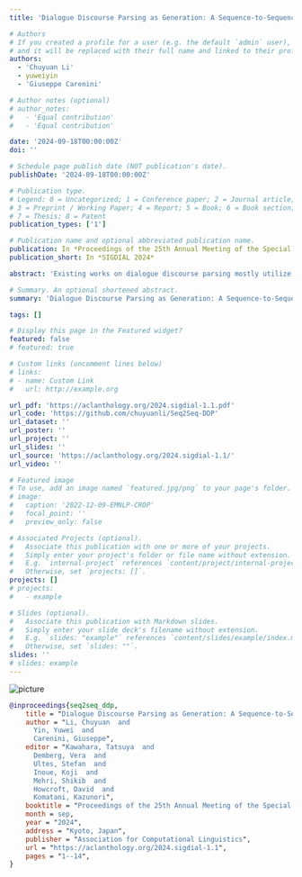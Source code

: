```yaml
---
title: 'Dialogue Discourse Parsing as Generation: A Sequence-to-Sequence LLM-based Approach'

# Authors
# If you created a profile for a user (e.g. the default `admin` user), write the username (folder name) here
# and it will be replaced with their full name and linked to their profile.
authors:
  - 'Chuyuan Li'
  - yuweiyin
  - 'Giuseppe Carenini'

# Author notes (optional)
# author_notes:
#   - 'Equal contribution'
#   - 'Equal contribution'

date: '2024-09-18T00:00:00Z'
doi: ''

# Schedule page publish date (NOT publication's date).
publishDate: '2024-09-18T00:00:00Z'

# Publication type.
# Legend: 0 = Uncategorized; 1 = Conference paper; 2 = Journal article;
# 3 = Preprint / Working Paper; 4 = Report; 5 = Book; 6 = Book section;
# 7 = Thesis; 8 = Patent
publication_types: ['1']

# Publication name and optional abbreviated publication name.
publication: In *Proceedings of the 25th Annual Meeting of the Special Interest Group on Discourse and Dialogue*
publication_short: In *SIGDIAL 2024*

abstract: 'Existing works on dialogue discourse parsing mostly utilize encoder-only models and sophisticated decoding strategies to extract structures. Despite recent advances in Large Language Models (LLMs), there has been little work applying directly these models on discourse parsing. To fully utilize the rich semantic and discourse knowledge in LLMs, we explore the feasibility of transforming discourse parsing into a generation task using a text-to-text paradigm. Our approach is intuitive and requires no modification of the LLM architecture. Experimental results on STAC and Molweni datasets show that a sequence-to-sequence model such as T0 can perform reasonably well. Notably, our improved transition-based sequence-to-sequence system achieves new state-of-the-art performance on Molweni, demonstrating the effectiveness of the proposed method. Furthermore, our systems can generate richer discourse structures such as directed acyclic graphs, whereas previous methods are limited to trees.'

# Summary. An optional shortened abstract.
summary: 'Dialogue Discourse Parsing as Generation: A Sequence-to-Sequence LLM-based Approach'

tags: []

# Display this page in the Featured widget?
featured: false
# featured: true

# Custom links (uncomment lines below)
# links:
# - name: Custom Link
#   url: http://example.org

url_pdf: 'https://aclanthology.org/2024.sigdial-1.1.pdf'
url_code: 'https://github.com/chuyuanli/Seq2Seq-DDP'
url_dataset: ''
url_poster: ''
url_project: ''
url_slides: ''
url_source: 'https://aclanthology.org/2024.sigdial-1.1/'
url_video: ''

# Featured image
# To use, add an image named `featured.jpg/png` to your page's folder.
# image:
#   caption: '2022-12-09-EMNLP-CROP'
#   focal_point: ''
#   preview_only: false

# Associated Projects (optional).
#   Associate this publication with one or more of your projects.
#   Simply enter your project's folder or file name without extension.
#   E.g. `internal-project` references `content/project/internal-project/index.md`.
#   Otherwise, set `projects: []`.
projects: []
# projects:
#   - example

# Slides (optional).
#   Associate this publication with Markdown slides.
#   Simply enter your slide deck's filename without extension.
#   E.g. `slides: "example"` references `content/slides/example/index.md`.
#   Otherwise, set `slides: ""`.
slides: ''
# slides: example
---
```


<!-- {{% callout note %}} -->
<!-- Click the _Cite_ button above to demo the feature to enable visitors to import publication metadata into their reference management software. -->
<!-- {{% /callout %}} -->

<!-- {{% callout note %}} -->
<!-- Create your slides in Markdown - click the _Slides_ button to check out the example. -->
<!-- {{% /callout %}} -->

<!-- Supplementary notes can be added here, including [code, math, and images](https://wowchemy.com/docs/writing-markdown-latex/). -->

<script src="https://polyfill.io/v3/polyfill.min.js?features=es6"></script>
<script id="MathJax-script" async src="https://cdn.jsdelivr.net/npm/mathjax@3/es5/tex-mml-chtml.js"></script>
<script> 
MathJax = {
  tex: {
    inlineMath: [['$', '$']],
    processEscapes: true
  }
};
</script>

![picture](https://yuweiyin.com/files/img/2024-09-18-SIGDIAL-Seq2Seq-DDP.png)

```bibtex
@inproceedings{seq2seq_ddp,
    title = "Dialogue Discourse Parsing as Generation: A Sequence-to-Sequence {LLM}-based Approach",
    author = "Li, Chuyuan  and
      Yin, Yuwei  and
      Carenini, Giuseppe",
    editor = "Kawahara, Tatsuya  and
      Demberg, Vera  and
      Ultes, Stefan  and
      Inoue, Koji  and
      Mehri, Shikib  and
      Howcroft, David  and
      Komatani, Kazunori",
    booktitle = "Proceedings of the 25th Annual Meeting of the Special Interest Group on Discourse and Dialogue",
    month = sep,
    year = "2024",
    address = "Kyoto, Japan",
    publisher = "Association for Computational Linguistics",
    url = "https://aclanthology.org/2024.sigdial-1.1",
    pages = "1--14",
}
```
